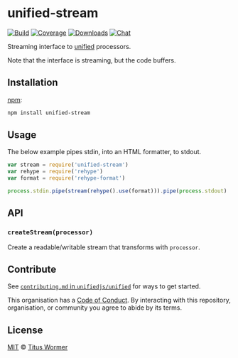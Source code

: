 # unified-stream

[![Build][build-badge]][build]
[![Coverage][coverage-badge]][coverage]
[![Downloads][downloads-badge]][downloads]
[![Chat][chat-badge]][chat]

Streaming interface to [unified][] processors.

Note that the interface is streaming, but the code buffers.

## Installation

[npm][]:

```bash
npm install unified-stream
```

## Usage

The below example pipes stdin, into an HTML formatter, to stdout.

```js
var stream = require('unified-stream')
var rehype = require('rehype')
var format = require('rehype-format')

process.stdin.pipe(stream(rehype().use(format))).pipe(process.stdout)
```

## API

### `createStream(processor)`

Create a readable/writable stream that transforms with `processor`.

## Contribute

See [`contributing.md` in `unifiedjs/unified`][contributing] for ways to get
started.

This organisation has a [Code of Conduct][coc].  By interacting with this
repository, organisation, or community you agree to abide by its terms.

## License

[MIT][license] © [Titus Wormer][author]

<!-- Definitions -->

[build-badge]: https://img.shields.io/travis/unifiedjs/unified-stream.svg

[build]: https://travis-ci.org/unifiedjs/unified-stream

[coverage-badge]: https://img.shields.io/codecov/c/github/unifiedjs/unified-stream.svg

[coverage]: https://codecov.io/github/unifiedjs/unified-stream

[downloads-badge]: https://img.shields.io/npm/dm/unified-stream.svg

[downloads]: https://www.npmjs.com/package/unified-stream

[chat-badge]: https://img.shields.io/badge/join%20the%20community-on%20spectrum-7b16ff.svg

[chat]: https://spectrum.chat/unified

[npm]: https://docs.npmjs.com/cli/install

[license]: license

[author]: https://wooorm.com

[unified]: https://github.com/unifiedjs/unified

[contributing]: https://github.com/unifiedjs/unified/blob/master/contributing.md

[coc]: https://github.com/unifiedjs/unified/blob/master/code-of-conduct.md
